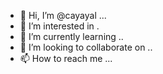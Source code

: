 - 👋 Hi, I’m @cayayal ...
- 👀 I’m interested in .
- 🌱 I’m currently learning ..
- 💞️ I’m looking to collaborate on ..
- 📫 How to reach me ...

<!---
cayayal/cayayal is a ✨ special ✨ repository because its `README.md` (this file) appears on your GitHub profile.
You can click the Preview link to take a look at your changes.
--->
